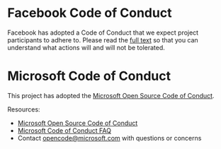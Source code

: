 # Facebook Code of Conduct

Facebook has adopted a Code of Conduct that we expect project participants to adhere to.
Please read the [full text](https://code.fb.com/codeofconduct/)
so that you can understand what actions will and will not be tolerated.

# Microsoft Code of Conduct

This project has adopted the [Microsoft Open Source Code of Conduct](https://opensource.microsoft.com/codeofconduct/).

Resources:

- [Microsoft Open Source Code of Conduct](https://opensource.microsoft.com/codeofconduct/)
- [Microsoft Code of Conduct FAQ](https://opensource.microsoft.com/codeofconduct/faq/)
- Contact [opencode@microsoft.com](mailto:opencode@microsoft.com) with questions or concerns
